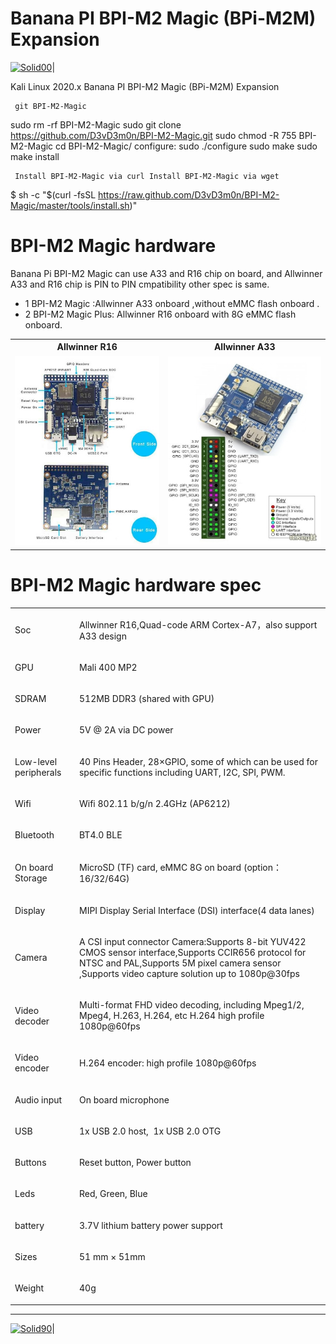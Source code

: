 # Banana PI BPI-M2 Magic (BPi-M2M) Expansion
[![Solid00](https://lh4.googleusercontent.com/proxy/5RbrUVcLsk1djbP9EK_A_KBPlkSWcG4_NmJSBMR94e21Es4xop9swuXtD-q1o0VVROJiAfkyS8vlyOv0hjcNRVZEMO5C_c6KI5cv-gHwqdUCrovrIDtEwQSOTSsiYUt3yYObugXWymqtDDXeTnRaoSkCbPRKz7f4)](https://github.com/D3vD3m0n/)| 

Kali Linux 2020.x Banana PI BPI-M2 Magic (BPi-M2M) Expansion 

     git BPI-M2-Magic

sudo rm -rf BPI-M2-Magic
sudo git clone https://github.com/D3vD3m0n/BPI-M2-Magic.git
sudo chmod -R 755 BPI-M2-Magic
cd BPI-M2-Magic/
configure:
sudo ./configure
sudo make
sudo make install

     Install BPI-M2-Magic via curl Install BPI-M2-Magic via wget 

$ sh -c "$(curl -fsSL https://raw.github.com/D3vD3m0n/BPI-M2-Magic/master/tools/install.sh)"

# BPI-M2 Magic hardware

Banana Pi BPI-M2 Magic can use A33 and R16 chip on board, and Allwinner A33 and R16 chip is PIN to PIN cmpatibility other spec is same.
+ 1 BPI-M2 Magic :Allwinner A33 onboard ,without eMMC flash onboard .
+ 2 BPI-M2 Magic Plus: Allwinner R16 onboard with 8G eMMC flash onboard.
 <table>
  <tr><th>Allwinner R16 </th>
    <th>Allwinner A33</th></tr>
  <tr><td><img src="./images/overview.jpg" alt=""></img></td>
    <td><img src="./images/overviewpins.jpg" alt=""></img></tr>
</table> 


<div class="reset-3c756112"><div class="reset-3c756112--pageHeader-15724735"><div class="reset-3c756112--pageHeaderInner-7c0f0284"><div class="reset-3c756112--pageHeaderWrapperContent-6897c946"><div class="reset-3c756112--horizontalFlex-5a0077e0"><div class="reset-3c756112--pageHeaderIntro-0c1463da"><h1 class="reset-3c756112--pageTitle-33dc39a3"><span class="text-4505230f--DisplayH900-bfb998fa--textContentFamily-49a318e1">BPI-M2 Magic hardware spec</span></h1></div><div style="grid-template-columns: repeat(1, auto);" class="reset-3c756112--toolbar-a6a9f7d2--medium-8e46b02c--pageHeaderToolbar-6457a802--withControlsClosed-3e96e46c"></div></div><div class="reset-3c756112--pageHeaderDescription-22970244"></div></div></div></div><div class="reset-3c756112--toaster-c029690e"></div><div class="reset-3c756112--pageBody-a91db4ac"><div data-editioncontainer="true" class="reset-3c756112--container-960c7c26"><div data-slate-editor="true" data-key="df1df7f3ce6f46dab9a210ad956b4bb6" autocorrect="on" spellcheck="true" data-gramm="false" style="outline: currentcolor none medium; white-space: pre-wrap; overflow-wrap: break-word;"><div class="reset-3c756112--tableWrapper-4a5ed20c"><div class="reset-3c756112--tableScroll-09f7c92d"><table class="table-0f56c2d8" data-key="6dba3133d3d843cdbd72c9d32b179ebf"><tbody><tr class="tableRow-41a0302b" data-key="a373b43df3f646188ed782721b75a5ab"><td data-table="cell" class="tableCell-150ac604" style="text-align: left;" data-key="385ca7825e1f4510bc165bba30c6bba2"><p class="blockParagraph-544a408c--noMargin-acdf7afa" data-key="f79054bdc6464b4d9f2886f485e6ea5d"><span class="text-4505230f--UIH400-4e41e82a--textContentFamily-49a318e1"><span data-key="42e4c503f9ec484f994b443c166bd23d"><span data-offset-key="42e4c503f9ec484f994b443c166bd23d:0">Soc</span></span></span></p></td><td data-table="cell" class="tableCell-150ac604" style="text-align: left;" data-key="e66d9f2573e648d597edc8fb33282eb5"><p class="blockParagraph-544a408c--noMargin-acdf7afa" data-key="d9de16e0e785475f8b952c9112fb645b"><span class="text-4505230f--UIH400-4e41e82a--textContentFamily-49a318e1"><span data-key="de5361aa8d994e1d940bab06513d3720"><span data-offset-key="de5361aa8d994e1d940bab06513d3720:0">Allwinner R16,Quad-code ARM Cortex-A7，also support A33 design</span></span></span></p></td></tr><tr class="tableRow-41a0302b" data-key="f0d6e64ddd7f435787aef0a464d76e39"><td data-table="cell" class="tableCell-150ac604" style="text-align: left;" data-key="f903e0d1b0f447d28d79adb98081f1b8"><p class="blockParagraph-544a408c--noMargin-acdf7afa" data-key="17c36748bcd045a9866ba859f7ca327f"><span class="text-4505230f--TextH400-3033861f--textContentFamily-49a318e1"><span data-key="980bbdbf6ecd4b5c8b6e50cdfceddb17"><span data-offset-key="980bbdbf6ecd4b5c8b6e50cdfceddb17:0">GPU</span></span></span></p></td><td data-table="cell" class="tableCell-150ac604" style="text-align: left;" data-key="c02f6a410e5f40af98a1a4741ecf02a1"><p class="blockParagraph-544a408c--noMargin-acdf7afa" data-key="199be03e26174fee8a503e362fe35832"><span class="text-4505230f--TextH400-3033861f--textContentFamily-49a318e1"><span data-key="f1f20e1622414f9abe154ce22385624c"><span data-offset-key="f1f20e1622414f9abe154ce22385624c:0">Mali 400 MP2</span></span></span></p></td></tr><tr class="tableRow-41a0302b" data-key="8d3f11cdf1884b2e8dbef759377f2905"><td data-table="cell" class="tableCell-150ac604" style="text-align: left;" data-key="55f82448908f496dade51a91e4be689c"><p class="blockParagraph-544a408c--noMargin-acdf7afa" data-key="756149a9e119415da68bdec87c4dd574"><span class="text-4505230f--TextH400-3033861f--textContentFamily-49a318e1"><span data-key="2b64e5eb8c144d7490cf1b862b44d9d1"><span data-offset-key="2b64e5eb8c144d7490cf1b862b44d9d1:0">SDRAM</span></span></span></p></td><td data-table="cell" class="tableCell-150ac604" style="text-align: left;" data-key="aa7cf8c66b4f41f0b0f80e884820b281"><p class="blockParagraph-544a408c--noMargin-acdf7afa" data-key="236e3874bb4546ffba83984a379ad0dc"><span class="text-4505230f--TextH400-3033861f--textContentFamily-49a318e1"><span data-key="50a28ee8558e473ebfa2cc267662be5a"><span data-offset-key="50a28ee8558e473ebfa2cc267662be5a:0">512MB DDR3 (shared with GPU)</span></span></span></p></td></tr><tr class="tableRow-41a0302b" data-key="ac6435d3a7b845d0a26bf47f3a330b37"><td data-table="cell" class="tableCell-150ac604" style="text-align: left;" data-key="92cbc775a7ab4cf2bbb95cc4a54bf2c1"><p class="blockParagraph-544a408c--noMargin-acdf7afa" data-key="4aa368a862504624a2baf97970639e65"><span class="text-4505230f--TextH400-3033861f--textContentFamily-49a318e1"><span data-key="1c456e978af54613b14f7bd0e9e19721"><span data-offset-key="1c456e978af54613b14f7bd0e9e19721:0">Power</span></span></span></p></td><td data-table="cell" class="tableCell-150ac604" style="text-align: left;" data-key="b960f722164a4f44bc08bc90d50489c5"><p class="blockParagraph-544a408c--noMargin-acdf7afa" data-key="074a69a45a7f494aa75f4ae491f61d64"><span class="text-4505230f--TextH400-3033861f--textContentFamily-49a318e1"><span data-key="e8d0d09dfbe244c4b7ed8bf3b569bbd5"><span data-offset-key="e8d0d09dfbe244c4b7ed8bf3b569bbd5:0">5V @ 2A via DC power</span></span></span></p></td></tr><tr class="tableRow-41a0302b" data-key="3e32c34857ea40e5b4dc6527e021f8a2"><td data-table="cell" class="tableCell-150ac604" style="text-align: left;" data-key="4877771eab054e1fa9e9206d43d6ecc5"><p class="blockParagraph-544a408c--noMargin-acdf7afa" data-key="338da96d82f84c789a02b2df2c4b687e"><span class="text-4505230f--TextH400-3033861f--textContentFamily-49a318e1"><span data-key="9fa6c676b3f540b998414f9ff0db1a11"><span data-offset-key="9fa6c676b3f540b998414f9ff0db1a11:0">Low-level peripherals</span></span></span></p></td><td data-table="cell" class="tableCell-150ac604" style="text-align: left;" data-key="2ec977be02c047779f5b772215ce3579"><p class="blockParagraph-544a408c--noMargin-acdf7afa" data-key="127ae2ac72f64ec1bbd14cad9ff3d18e"><span class="text-4505230f--TextH400-3033861f--textContentFamily-49a318e1"><span data-key="da93bdf88b364979be05d6e03ebb62e4"><span data-offset-key="da93bdf88b364979be05d6e03ebb62e4:0">40 Pins Header, 28×GPIO, some of which can be used for specific functions including UART, I2C, SPI, PWM.</span></span></span></p></td></tr><tr class="tableRow-41a0302b" data-key="a07950a1c60d47fe9327a05f5c971116"><td data-table="cell" class="tableCell-150ac604" style="text-align: left;" data-key="7d0828c7a9ba4d49a81dfb718c9a6d00"><p class="blockParagraph-544a408c--noMargin-acdf7afa" data-key="06133c78aeda41bdb44e2268170ae6ba"><span class="text-4505230f--TextH400-3033861f--textContentFamily-49a318e1"><span data-key="c3bcc39cb51849968c10c7491f919941"><span data-offset-key="c3bcc39cb51849968c10c7491f919941:0">Wifi</span></span></span></p></td><td data-table="cell" class="tableCell-150ac604" style="text-align: left;" data-key="8759c436a4994737b33502019abf830d"><p class="blockParagraph-544a408c--noMargin-acdf7afa" data-key="ea6938c7d9ea42cc881cc830f29b0647"><span class="text-4505230f--TextH400-3033861f--textContentFamily-49a318e1"><span data-key="74062184f2884e1d9df0afcb92a43d13"><span data-offset-key="74062184f2884e1d9df0afcb92a43d13:0">Wifi 802.11 b/g/n 2.4GHz (AP6212)</span></span></span></p></td></tr><tr class="tableRow-41a0302b" data-key="239a6aea378043aab5e64c2906118b6d"><td data-table="cell" class="tableCell-150ac604" style="text-align: left;" data-key="6445d71ade444661828a8c848c7cfb19"><p class="blockParagraph-544a408c--noMargin-acdf7afa" data-key="52aeb049f54d43919ee4debbf13d06c1"><span class="text-4505230f--TextH400-3033861f--textContentFamily-49a318e1"><span data-key="4b6851aa60d147e4b4b98ff8c8a5cc67"><span data-offset-key="4b6851aa60d147e4b4b98ff8c8a5cc67:0">Bluetooth</span></span></span></p></td><td data-table="cell" class="tableCell-150ac604" style="text-align: left;" data-key="7937801fb27842d0b9d4c9112dae48ef"><p class="blockParagraph-544a408c--noMargin-acdf7afa" data-key="a7f9c26d2dfc4ad4a1ea154bcbd14c7a"><span class="text-4505230f--TextH400-3033861f--textContentFamily-49a318e1"><span data-key="7271cbc8a91545ed8ccc098e85bcdc04"><span data-offset-key="7271cbc8a91545ed8ccc098e85bcdc04:0">BT4.0 BLE</span></span></span></p></td></tr><tr class="tableRow-41a0302b" data-key="b208d052c4694fcd8a279a3448f2af5a"><td data-table="cell" class="tableCell-150ac604" style="text-align: left;" data-key="033aa95f28e44a4384021540e0a54c9d"><p class="blockParagraph-544a408c--noMargin-acdf7afa" data-key="8cf0cb1516ae4739b109f1dbba4d8c1c"><span class="text-4505230f--TextH400-3033861f--textContentFamily-49a318e1"><span data-key="c711e416336c489c86ceee9f03a202b6"><span data-offset-key="c711e416336c489c86ceee9f03a202b6:0">On board Storage</span></span></span></p></td><td data-table="cell" class="tableCell-150ac604" style="text-align: left;" data-key="1f477bfb72b1474492ebe1b177d0abde"><p class="blockParagraph-544a408c--noMargin-acdf7afa" data-key="75291caabe0a4e9e8b74406ea5bf691d"><span class="text-4505230f--TextH400-3033861f--textContentFamily-49a318e1"><span data-key="fe2e122a1ec24915ba990fd644f69744"><span data-offset-key="fe2e122a1ec24915ba990fd644f69744:0">MicroSD (TF) card, eMMC 8G on board (option：16/32/64G)</span></span></span></p></td></tr><tr class="tableRow-41a0302b" data-key="ed341a539929429aa90a7325a0b68a6a"><td data-table="cell" class="tableCell-150ac604" style="text-align: left;" data-key="daab4716400c4b7787b7bfa06060217e"><p class="blockParagraph-544a408c--noMargin-acdf7afa" data-key="117162c968824d1f8729de769d38e8f8"><span class="text-4505230f--TextH400-3033861f--textContentFamily-49a318e1"><span data-key="52308639456e449ebc436386fa95d336"><span data-offset-key="52308639456e449ebc436386fa95d336:0">Display</span></span></span></p></td><td data-table="cell" class="tableCell-150ac604" style="text-align: left;" data-key="3ce3f2dbb946472192aab55258e2d0d2"><p class="blockParagraph-544a408c--noMargin-acdf7afa" data-key="1a18abaeed304e2ea7e012f66794b71f"><span class="text-4505230f--TextH400-3033861f--textContentFamily-49a318e1"><span data-key="d988305bde1345c8a06d080716aa116c"><span data-offset-key="d988305bde1345c8a06d080716aa116c:0">MIPI Display Serial Interface (DSI) interface(4 data lanes)</span></span></span></p></td></tr><tr class="tableRow-41a0302b" data-key="4de1404e037c413a9526f17a929cb6f1"><td data-table="cell" class="tableCell-150ac604" style="text-align: left;" data-key="2079b8f7fb96494f8722095e21addf77"><p class="blockParagraph-544a408c--noMargin-acdf7afa" data-key="f0a2cbda20ed45bc9710456feb4b089b"><span class="text-4505230f--TextH400-3033861f--textContentFamily-49a318e1"><span data-key="4bdcf42a64404adb9f0ff44ffc4ea72b"><span data-offset-key="4bdcf42a64404adb9f0ff44ffc4ea72b:0">Camera</span></span></span></p></td><td data-table="cell" class="tableCell-150ac604" style="text-align: left;" data-key="c77c2ab554064a7c85e166ecc8272694"><p class="blockParagraph-544a408c--noMargin-acdf7afa" data-key="01fc43a43a254be9aefa8a06579cae32"><span class="text-4505230f--TextH400-3033861f--textContentFamily-49a318e1"><span data-key="f3a23206e20944aca99a50b1520ea486"><span data-offset-key="f3a23206e20944aca99a50b1520ea486:0">A CSI input connector Camera:Supports 8-bit YUV422 CMOS sensor interface,Supports CCIR656 protocol for NTSC and PAL,Supports 5M pixel camera sensor ,Supports video capture solution up to 1080p@30fps</span></span></span></p></td></tr><tr class="tableRow-41a0302b" data-key="c1472da42fdb460a9af8125c12282a8c"><td data-table="cell" class="tableCell-150ac604" style="text-align: left;" data-key="186515f3db494e0389017706524dcfee"><p class="blockParagraph-544a408c--noMargin-acdf7afa" data-key="576b8d61bfe24ec8aaf1bebfaf316cde"><span class="text-4505230f--TextH400-3033861f--textContentFamily-49a318e1"><span data-key="3523679465b8492aa896c3bf8575536b"><span data-offset-key="3523679465b8492aa896c3bf8575536b:0">Video decoder</span></span></span></p></td><td data-table="cell" class="tableCell-150ac604" style="text-align: left;" data-key="7af9983bd37244b7979566b8fbda9ca4"><p class="blockParagraph-544a408c--noMargin-acdf7afa" data-key="3b37f9f17e9d474ea1b139f435426c62"><span class="text-4505230f--TextH400-3033861f--textContentFamily-49a318e1"><span data-key="4237ff01ada54009a36df7c01bded76a"><span data-offset-key="4237ff01ada54009a36df7c01bded76a:0">Multi-format FHD video decoding, including Mpeg1/2, Mpeg4, H.263, H.264, etc H.264 high profile 1080p@60fps</span></span></span></p></td></tr><tr class="tableRow-41a0302b" data-key="4301ed7d7dd34cceab76d0069d24393f"><td data-table="cell" class="tableCell-150ac604" style="text-align: left;" data-key="a2c208924e934e6883b5dbb226d57bba"><p class="blockParagraph-544a408c--noMargin-acdf7afa" data-key="3dab758afd83413195954e1711032cc8"><span class="text-4505230f--TextH400-3033861f--textContentFamily-49a318e1"><span data-key="a665453f5e064a8da61376b7b61e4963"><span data-offset-key="a665453f5e064a8da61376b7b61e4963:0">Video encoder</span></span></span></p></td><td data-table="cell" class="tableCell-150ac604" style="text-align: left;" data-key="02b08b1f11634a3eaad4dc0b2b37dd29"><p class="blockParagraph-544a408c--noMargin-acdf7afa" data-key="025a00ac130c4c8ea72f392f64c27fbc"><span class="text-4505230f--TextH400-3033861f--textContentFamily-49a318e1"><span data-key="2f5c8b080a604b1c9f365547a55b6529"><span data-offset-key="2f5c8b080a604b1c9f365547a55b6529:0">H.264 encoder: high profile 1080p@60fps</span></span></span></p></td></tr><tr class="tableRow-41a0302b" data-key="7be0c6bd8a354384b52853fa866f4c14"><td data-table="cell" class="tableCell-150ac604" style="text-align: left;" data-key="c9a3257d76d74ce69a659ef7d95e465b"><p class="blockParagraph-544a408c--noMargin-acdf7afa" data-key="8fe88e1237bf48b98eff9d2746abbc32"><span class="text-4505230f--TextH400-3033861f--textContentFamily-49a318e1"><span data-key="0497aa591f8f47af96ea5a34bd5357e7"><span data-offset-key="0497aa591f8f47af96ea5a34bd5357e7:0">Audio input</span></span></span></p></td><td data-table="cell" class="tableCell-150ac604" style="text-align: left;" data-key="c33705fe568a4adf89836d18e9c95355"><p class="blockParagraph-544a408c--noMargin-acdf7afa" data-key="408e0d519393476bb44e9d846671afbf"><span class="text-4505230f--TextH400-3033861f--textContentFamily-49a318e1"><span data-key="5362b5d38b0c456f908e8ec717977a5f"><span data-offset-key="5362b5d38b0c456f908e8ec717977a5f:0">On board microphone</span></span></span></p></td></tr><tr class="tableRow-41a0302b" data-key="00d57960b49a4c28819b8e92a47cf388"><td data-table="cell" class="tableCell-150ac604" style="text-align: left;" data-key="ed9263f14fb44c469ac575b50c9bafba"><p class="blockParagraph-544a408c--noMargin-acdf7afa" data-key="f4a8b899c1154c6ea0669d582bbac58d"><span class="text-4505230f--TextH400-3033861f--textContentFamily-49a318e1"><span data-key="b704e355bae54e2d886cb73e5226d54c"><span data-offset-key="b704e355bae54e2d886cb73e5226d54c:0">USB</span></span></span></p></td><td data-table="cell" class="tableCell-150ac604" style="text-align: left;" data-key="48b332ab8b1a4e31aae522e6692506af"><p class="blockParagraph-544a408c--noMargin-acdf7afa" data-key="e04a5cf0427a4b219f77b51623ef3338"><span class="text-4505230f--TextH400-3033861f--textContentFamily-49a318e1"><span data-key="2d742185bff54679928563fd80d5bca8"><span data-offset-key="2d742185bff54679928563fd80d5bca8:0">1x USB 2.0 host,  1x USB 2.0 OTG</span></span></span></p></td></tr><tr class="tableRow-41a0302b" data-key="6cfcd83533404c908fa876bc2ccf8af4"><td data-table="cell" class="tableCell-150ac604" style="text-align: left;" data-key="f8ed9253453b4b2e8d1f73b93d916b56"><p class="blockParagraph-544a408c--noMargin-acdf7afa" data-key="43057a8e598845e2a8c10589f7dd4a2a"><span class="text-4505230f--TextH400-3033861f--textContentFamily-49a318e1"><span data-key="5ee73a1a29874879ab8e245dafddfde8"><span data-offset-key="5ee73a1a29874879ab8e245dafddfde8:0">Buttons</span></span></span></p></td><td data-table="cell" class="tableCell-150ac604" style="text-align: left;" data-key="58cd36111ca8420c9c7756c8a6904930"><p class="blockParagraph-544a408c--noMargin-acdf7afa" data-key="935991fbeb6243678c36b0a621bcd859"><span class="text-4505230f--TextH400-3033861f--textContentFamily-49a318e1"><span data-key="a2423ef688d145a29661748ae85d3403"><span data-offset-key="a2423ef688d145a29661748ae85d3403:0">Reset button, Power button</span></span></span></p></td></tr><tr class="tableRow-41a0302b" data-key="e100905b433d4b70b82ebf03f4c253de"><td data-table="cell" class="tableCell-150ac604" style="text-align: left;" data-key="9dfc64586c724e1c895477bb014d6888"><p class="blockParagraph-544a408c--noMargin-acdf7afa" data-key="83c135186c2c4d699706cb5125ba74f4"><span class="text-4505230f--TextH400-3033861f--textContentFamily-49a318e1"><span data-key="0d62dd7d663a46c189d0b7bb22a4d760"><span data-offset-key="0d62dd7d663a46c189d0b7bb22a4d760:0">Leds</span></span></span></p></td><td data-table="cell" class="tableCell-150ac604" style="text-align: left;" data-key="173771c5d0424d9484bceedaf78ee769"><p class="blockParagraph-544a408c--noMargin-acdf7afa" data-key="f26fe3ad4247435eaf09baab31e5f4e5"><span class="text-4505230f--TextH400-3033861f--textContentFamily-49a318e1"><span data-key="612ac6e9a45642b5a3f47fe091fbf56a"><span data-offset-key="612ac6e9a45642b5a3f47fe091fbf56a:0">Red, Green, Blue</span></span></span></p></td></tr><tr class="tableRow-41a0302b" data-key="6bc2f5503faf4c6e864cc66fdfb9b829"><td data-table="cell" class="tableCell-150ac604" style="text-align: left;" data-key="9e2abf15d81648a5a49e2ebee8230e53"><p class="blockParagraph-544a408c--noMargin-acdf7afa" data-key="1d0941dc89ca4e25af3069166ee43eec"><span class="text-4505230f--TextH400-3033861f--textContentFamily-49a318e1"><span data-key="c6eb385026544362b3da7d0c63a7cc1b"><span data-offset-key="c6eb385026544362b3da7d0c63a7cc1b:0">battery</span></span></span></p></td><td data-table="cell" class="tableCell-150ac604" style="text-align: left;" data-key="057f86ad5ef049419794694551ee5b3f"><p class="blockParagraph-544a408c--noMargin-acdf7afa" data-key="6aea0cbed6b94339bdbc29319c8ae1ce"><span class="text-4505230f--TextH400-3033861f--textContentFamily-49a318e1"><span data-key="4eeee955426a45109c0fdf3825d7ab5e"><span data-offset-key="4eeee955426a45109c0fdf3825d7ab5e:0">3.7V lithium battery power support</span></span></span></p></td></tr><tr class="tableRow-41a0302b" data-key="524cbc7f51ed44548c885523ec5bc5e8"><td data-table="cell" class="tableCell-150ac604" style="text-align: left;" data-key="3641db08f5ce4bf4b771d7733366320f"><p class="blockParagraph-544a408c--noMargin-acdf7afa" data-key="5b6865a260614afb81c6f6a2530e66ed"><span class="text-4505230f--TextH400-3033861f--textContentFamily-49a318e1"><span data-key="cfccd38c49684d158caeb58ab54dce4c"><span data-offset-key="cfccd38c49684d158caeb58ab54dce4c:0">Sizes</span></span></span></p></td><td data-table="cell" class="tableCell-150ac604" style="text-align: left;" data-key="756e181e27fa473885996d5ca5d1a1ef"><p class="blockParagraph-544a408c--noMargin-acdf7afa" data-key="2603739bebd143a1954e35fb8c28e8e5"><span class="text-4505230f--TextH400-3033861f--textContentFamily-49a318e1"><span data-key="ce59cf1c9d4945c0b6985174f62a2d2c"><span data-offset-key="ce59cf1c9d4945c0b6985174f62a2d2c:0">51 mm × 51mm</span></span></span></p></td></tr><tr class="tableRow-41a0302b" data-key="12417a3d43b14709838d3fde1acb9a07"><td data-table="cell" class="tableCell-150ac604" style="text-align: left;" data-key="1765df3d19bb44f8aac3411c8eb0c01a"><p class="blockParagraph-544a408c--noMargin-acdf7afa" data-key="04d7aaf2f5374305addabb66e6bd2e89"><span class="text-4505230f--TextH400-3033861f--textContentFamily-49a318e1"><span data-key="b209225ae4934c81b0a007ce54da2a28"><span data-offset-key="b209225ae4934c81b0a007ce54da2a28:0">Weight</span></span></span></p></td><td data-table="cell" class="tableCell-150ac604" style="text-align: left;" data-key="93d950fb8a86452482d3d00d601e2a30"><p class="blockParagraph-544a408c--noMargin-acdf7afa" data-key="1af859d024844175a6433796c4976097"><span class="text-4505230f--TextH400-3033861f--textContentFamily-49a318e1"><span data-key="6156c7d5809c4d3d9348bc15c2fdcfa5"><span data-offset-key="6156c7d5809c4d3d9348bc15c2fdcfa5:0">40g</span></span></span></p></td></tr></tbody></table></div></div></div></div></div></div>

______________________________________________________
[![Solid90](https://raspberry-valley.azurewebsites.net/img/raspibanner.jpg)](https://github.com/D3vD3m0n/)| 
